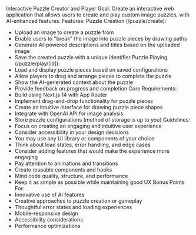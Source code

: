 Interactive Puzzle Creator and Player
Goal: Create an interactive web application that allows users to create and play custom image
puzzles, with AI-enhanced features.
Features:
Puzzle Creation (/puzzle/create):

- Upload an image to create a puzzle from
- Enable users to "break" the image into puzzle pieces by drawing paths
- Generate AI-powered descriptions and titles based on the uploaded image
- Save the created puzzle with a unique identifier
  Puzzle Playing (/puzzle/play/[id]):
- Load and display puzzle pieces based on saved configurations
- Allow players to drag and arrange pieces to complete the puzzle
- Show the AI-generated context about the puzzle
- Provide feedback on progress and completion
  Core Requirements:
- Build using Next.js 14 with App Router
- Implement drag-and-drop functionality for puzzle pieces
- Create an intuitive interface for drawing puzzle piece shapes
- Integrate with OpenAI API for image analysis
- Store puzzle configurations (method of storage is up to you)
  Guidelines:
- Focus on creating an engaging and intuitive user experience
- Consider accessibility in your design decisions
- You may use any UI library or components of your choice
- Think about load states, error handling, and edge cases
- Consider adding features that would make the experience more engaging
- Pay attention to animations and transitions
- Create reusable components and hooks
- Mind code quality, structure, and performance
- Keep it as simple as possible while maintaining good UX
  Bonus Points For:
- Innovative use of AI features
- Creative approaches to puzzle creation or gameplay
- Thoughtful error states and loading experiences
- Mobile-responsive design
- Accessibility considerations
- Performance optimizations
